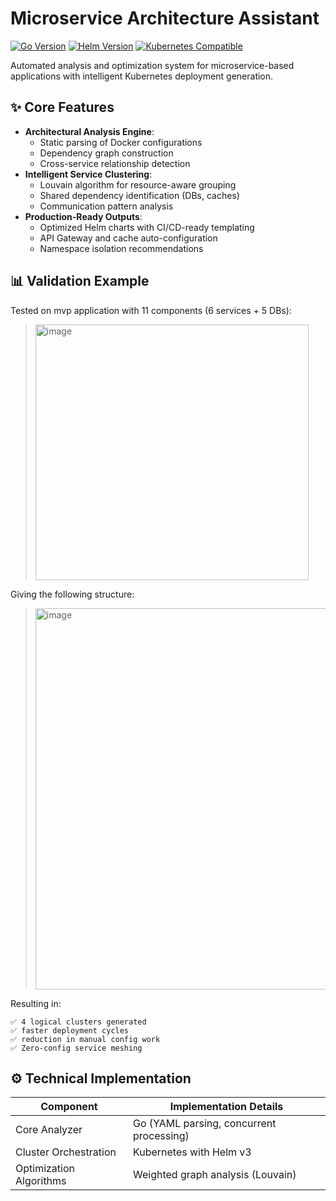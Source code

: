 
# Microservice Architecture Assistant

[![Go Version](https://img.shields.io/badge/Go-1.20+-blue)](https://golang.org/)
[![Helm Version](https://img.shields.io/badge/Helm-3+-blue)](https://helm.sh/)
[![Kubernetes Compatible](https://img.shields.io/badge/Kubernetes-1.27+-326CE5)](https://kubernetes.io)

Automated analysis and optimization system for microservice-based applications with intelligent Kubernetes deployment generation.

## ✨ Core Features
- **Architectural Analysis Engine**:
  - Static parsing of Docker configurations
  - Dependency graph construction
  - Cross-service relationship detection
- **Intelligent Service Clustering**:
  - Louvain algorithm for resource-aware grouping
  - Shared dependency identification (DBs, caches)
  - Communication pattern analysis
- **Production-Ready Outputs**:
  - Optimized Helm charts with CI/CD-ready templating
  - API Gateway and cache auto-configuration
  - Namespace isolation recommendations

## 📊 Validation Example
Tested on mvp application with 11 components (6 services + 5 DBs):
> <img width="437" height="409" alt="image" src="https://github.com/user-attachments/assets/157cd06e-b6a3-466f-86e2-1b2a6198de4b" />

Giving the following structure:
> <img width="624" height="610" alt="image" src="https://github.com/user-attachments/assets/bc517e29-78b7-464c-b3e0-c1f980995e76" />

Resulting in:
```text
✅ 4 logical clusters generated
✅ faster deployment cycles
✅ reduction in manual config work
✅ Zero-config service meshing
```

## ⚙️ Technical Implementation
| Component               | Implementation Details              |
|-------------------------|-------------------------------------|
| Core Analyzer           | Go (YAML parsing, concurrent processing) |
| Cluster Orchestration   | Kubernetes with Helm v3             |
| Optimization Algorithms | Weighted graph analysis (Louvain)   |
